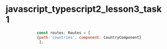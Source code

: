 # javascript_typescript2_lesson3_task1

  ```js
                const routes: Routes = [
                {path:'countries', component: CountryComponent}
                 ];  
```
